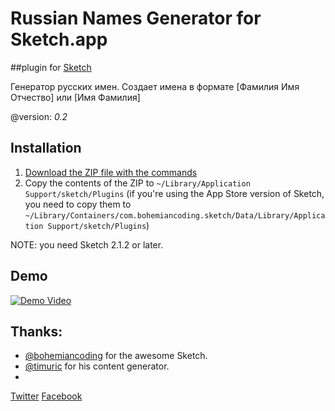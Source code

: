 Russian Names Generator for Sketch.app
=======================
##plugin for [Sketch](http://www.bohemiancoding.com/sketch/)

Генератор русских имен. Создает имена в формате [Фамилия Имя Отчество] или [Имя Фамилия]

@version: *0.2*


## Installation

1. [Download the ZIP file with the commands](https://github.com/parakee/RusNames-for-Sketch.app/archive/master.zip)
2. Copy the contents of the ZIP to `~/Library/Application Support/sketch/Plugins` (if you're using the App Store version of Sketch, you need to copy them to `~/Library/Containers/com.bohemiancoding.sketch/Data/Library/Application Support/sketch/Plugins`)

NOTE: you need Sketch 2.1.2 or later.

## Demo

[![Demo Video](https://dl.dropboxusercontent.com/u/1909742/sketch-plugin/thumb.png)](http://www.youtube.com/watch?v=ZJCYUCU7YxQ)

## Thanks:
* [@bohemiancoding](https://twitter.com/bohemiancoding) for the awesome Sketch.
* [@timuric](https://github.com/timuric) for his content generator.
* 
[Twitter](https://twitter.com/parakee140)
[Facebook](https://www.facebook.com/ramil.shaihutdinov)
